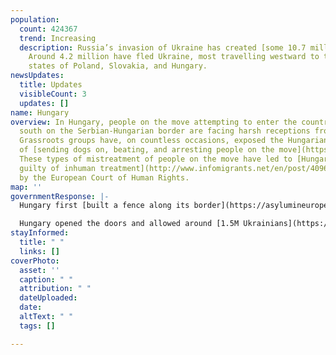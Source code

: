 ```yaml
---
population:
  count: 424367
  trend: Increasing
  description: Russia’s invasion of Ukraine has created [some 10.7 million refugees](https://data2.unhcr.org/en/situations/ukraine/location?secret=unhcrrestricted).
    Around 4.2 million have fled Ukraine, most travelling westward to the bordering
    states of Poland, Slovakia, and Hungary.
newsUpdates:
  title: Updates
  visibleCount: 3
  updates: []
name: Hungary
overview: In Hungary, people on the move attempting to enter the country from the
  south on the Serbian-Hungarian border are facing harsh receptions from authorities.
  Grassroots groups have, on countless occasions, exposed the Hungarian local authorities
  of [sending dogs on, beating, and arresting people on the move](https://reliefweb.int/report/hungary/hungarys-pushbacks-non-ukrainian-asylum-seekers-akin-migratory-apartheid-enar).
  These types of mistreatment of people on the move have led to [Hungary being found
  guilty of inhuman treatment](http://www.infomigrants.net/en/post/40960/european-court-of-human-rights-hungary-guilty-of-inhuman-treatment)
  by the European Court of Human Rights.
map: ''
governmentResponse: |-
  Hungary first [built a fence along its border](https://asylumineurope.org/reports/country/hungary/asylum-procedure/access-procedure-and-registration/access-territory-and-push-backs/) with Serbia in 2015 in an attempt to prevent people on the move from crossing into Hungary on this route. Shortly after, it also installed [a small barbed wire fence](https://asylumineurope.org/reports/country/hungary/asylum-procedure/access-procedure-and-registration/access-territory-and-push-backs/) along its border with Croatia. Despite these efforts, data suggests [thousands of people still cross](https://www.reuters.com/world/europe/despite-border-fence-hungary-is-route-hope-migrants-west-2022-02-18/) the border every year.

  Hungary opened the doors and allowed around [1.5M Ukrainians](https://data.unhcr.org/en/situations/ukraine) to cross the border. However, it is important to note that Hungary has been [accused of inflating the number of admissions](https://www.theguardian.com/world/2022/mar/30/hungary-accused-of-inflating-number-of-ukrainian-arrivals-to-seek-eu-funds) by the Hungarian Helsinki Committee.
stayInformed:
  title: " "
  links: []
coverPhoto:
  asset: ''
  caption: " "
  attribution: " "
  dateUploaded: 
  date: 
  altText: " "
  tags: []

---
```

